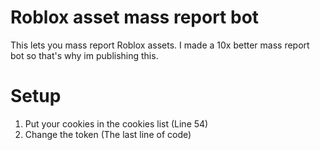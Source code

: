 # Roblox asset mass report bot
This lets you mass report Roblox assets.
I made a 10x better mass report bot so that's why im publishing this.
# Setup
1. Put your cookies in the cookies list (Line 54)
1. Change the token (The last line of code)
